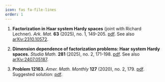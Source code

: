 ```yaml
---
icon: fas fa-file-lines
order: 1
---
```


1. **Factorization in Haar system Hardy spaces** (joint with Richard Lechner). _Ark. Mat._ **63** (2025), no. 1, 149-205. [pdf](https://link.intlpress.com/JDetail/1912871856193536002). See also [arXiv:2310.10572](https://arxiv.org/abs/2310.10572).

1. **Dimension dependence of factorization problems: Haar system Hardy spaces.** _Studia Math._ **281** (2025), no. 2, 171-198. [pdf](https://www.impan.pl/shop/en/publication/transaction/download/product/115793). See also [arXiv:2407.05187](https://arxiv.org/abs/2407.05187).

1. **Problem 12163.** _Amer. Math. Monthly_ **127** (2020), no. 2, 179. [pdf](/assets/pdf/problem-12163.pdf). Suggested solution: [pdf](/assets/pdf/solution-12163.pdf).
